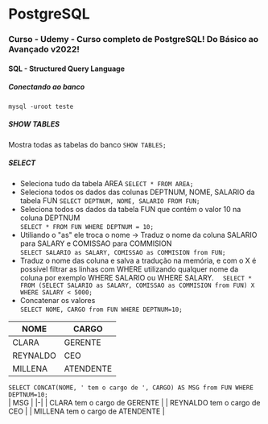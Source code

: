 # PostgreSQL
### Curso - Udemy - Curso completo de PostgreSQL! Do Básico ao Avançado v2022! 

#### SQL - Structured Query Language

##### Conectando ao banco 
`
mysql -uroot teste
`  
##### SHOW TABLES
Mostra todas as tabelas do banco 
`
SHOW TABLES;
`  
##### SELECT  
- Seleciona tudo da tabela AREA
`
SELECT * FROM AREA;
`  
- Seleciona todos os dados das colunas DEPTNUM, NOME, SALARIO da tabela FUN
`
SELECT DEPTNUM, NOME, SALARIO FROM FUN;
`  
- Seleciona todos os dados da tabela FUN que contém o valor 10 na coluna DEPTNUM  
`
SELECT * FROM FUN WHERE DEPTNUM = 10;
`  
- Utiliando o "as" ele troca o nome -> Traduz o nome da coluna SALARIO para SALARY e COMISSAO para COMMISION  
`
SELECT SALARIO as SALARY, COMISSAO as COMMISION from FUN;
`  
- Traduz o nome das coluna e salva a tradução na memória, e com o X é possível filtrar as linhas com WHERE utilizando qualquer nome da coluna por exemplo WHERE SALARIO ou WHERE SALARY. 
`  
SELECT * FROM (SELECT SALARIO as SALARY, COMISSAO as COMMISION from FUN) X WHERE SALARY < 5000;
`  
- Concatenar os valores  
`
SELECT NOME, CARGO from FUN WHERE DEPTNUM=10;
`  

| NOME     | CARGO     |
|-|-|
| CLARA    | GERENTE   |
| REYNALDO | CEO       |
| MILLENA  | ATENDENTE |

`
SELECT CONCAT(NOME, ' tem o cargo de ', CARGO) AS MSG from FUN WHERE DEPTNUM=10;
`  
| MSG                              |
|-|
| CLARA tem o cargo de GERENTE     |
| REYNALDO tem o cargo de CEO      |
| MILLENA tem o cargo de ATENDENTE |

